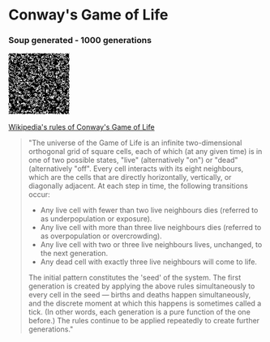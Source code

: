 # Conway's Game of Life

### Soup generated - 1000 generations 
![](simulation_high_quality.gif)


[Wikipedia's rules of Conway's Game of Life](https://conwaylife.com/wiki/Conway%27s_Game_of_Life)

> "The universe of the Game of Life is an infinite two-dimensional orthogonal grid of square cells, each of which (at any given time) is in one of two possible states, "live" (alternatively "on") or "dead" (alternatively "off". Every cell interacts with its eight neighbours, which are the cells that are directly horizontally, vertically, or diagonally adjacent. At each step in time, the following transitions occur:
> * Any live cell with fewer than two live neighbours dies (referred to as underpopulation or exposure).
> * Any live cell with more than three live neighbours dies (referred to as overpopulation or overcrowding).
> * Any live cell with two or three live neighbours lives, unchanged, to the next generation.
> * Any dead cell with exactly three live neighbours will come to life.
>
> The initial pattern constitutes the 'seed' of the system. The first generation is created by applying the above rules simultaneously to every cell in the seed — births and deaths happen simultaneously, and the discrete moment at which this happens is sometimes called a tick. (In other words, each generation is a pure function of the one before.) The rules continue to be applied repeatedly to create further generations."
